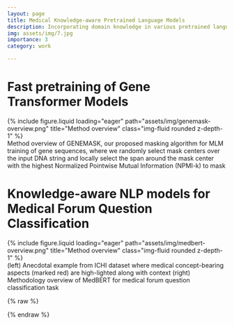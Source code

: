 ```yaml
---
layout: page
title: Medical Knowledge-aware Pretrained Language Models
description: Incorporating domain knowledge in various pretrained language models to improve performance in limited data scenarios
img: assets/img/7.jpg
importance: 3
category: work

---
```


# Fast pretraining of Gene Transformer Models

<div class="row">
    <div class="col-sm mt-3 mt-md-0">
        {% include figure.liquid loading="eager" path="assets/img/genemask-overview.png" title="Method overview" class="img-fluid rounded z-depth-1" %}
    </div>
</div>
<div class="caption">
    Method overview of GENEMASK, our proposed masking algorithm for MLM training of gene sequences, where we randomly select mask centers over the input DNA string and locally select the span around the mask center with the highest Normalized Pointwise Mutual Information (NPMI-k) to mask
</div>

# Knowledge-aware NLP models for Medical Forum Question Classification

<div class="row">
    <div class="col-sm mt-3 mt-md-0">
        {% include figure.liquid loading="eager" path="assets/img/medbert-overview.png" title="Method overview" class="img-fluid rounded z-depth-1" %}
    </div>
</div>
<div class="caption">
     (left) Anecdotal example from ICHI dataset where medical concept-bearing aspects (marked red) are high-lighted along with context (right) Methodology overview of MedBERT for medical forum question classification task
</div>

{% raw %}

{% endraw %}